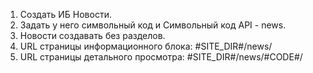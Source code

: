 1. Создать ИБ Новости.
2. Задать у него символьный код и Символьный код API - news.
3. Новости создавать без разделов.
4. URL страницы информационного блока:	#SITE_DIR#/news/
5. URL страницы детального просмотра: #SITE_DIR#/news/#CODE#/